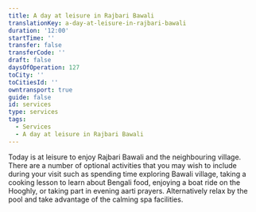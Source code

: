 ```yaml
---
title: A day at leisure in Rajbari Bawali
translationKey: a-day-at-leisure-in-rajbari-bawali
duration: '12:00'
startTime: ''
transfer: false
transferCode: ''
draft: false
daysOfOperation: 127
toCity: ''
toCitiesId: ''
owntransport: true
guide: false
id: services
type: services
tags:
  - Services
  - A day at leisure in Rajbari Bawali
---
```

Today is at leisure to enjoy Rajbari Bawali and the neighbouring village. There are a number of optional activities that you may wish to include during your visit such as spending time exploring Bawali village, taking a cooking lesson to learn about Bengali food, enjoying a boat ride on the Hooghly, or taking part in evening aarti prayers. Alternatively relax by the pool and take advantage of the calming spa facilities.